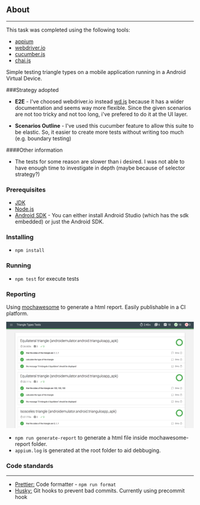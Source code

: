 ## About 

---

This task was completed using the following tools:

* [appium](http://appium.io/)
* [webdriver.io](https://github.com/webdriverio/webdriverio)
* [cucumber.js](https://github.com/cucumber/cucumber-js)
* [chai.js](https://www.chaijs.com/)

Simple testing triangle types on a mobile application running in a Android Virtual Device.

###Strategy adopted 

* **E2E** - I've choosed webdriver.io instead [wd.js](https://github.com/admc/wd) because it has a wider documentation and seems way more flexible. Since the given scenarios are not too tricky and not too long, i've prefered to do it at the UI layer.

* **Scenarios Outline** - I've used this cucumber feature to allow this suite to be elastic. So, it easier to create more tests without writing too much (e.g. boundary testing)

####Other information

- The tests for some reason are slower than i desired. I was not able to have enough time to investigate in depth (maybe because of selector strategy?)

### Prerequisites

* [JDK](https://www.oracle.com/technetwork/java/javase/downloads/jdk8-downloads-2133151.html)
* [Node.js](https://nodejs.org/en/download/)
* [Android SDK](https://developer.android.com/studio/#downloads) - You can either install Android Studio (which has the sdk embedded) or just the Android SDK.

### Installing

* ```npm install```

### Running

* ```npm test``` for execute tests

### Reporting

Using [mochawesome](http://webdriver.io/guide/reporters/mochawesome.html) to generate a html report. Easily publishable in a CI platform.

![Mochawesome](report-img.png)

* ```npm run generate-report``` to generate a html file inside mochawesome-report folder.
* ```appium.log``` is generated at the root folder to aid  debbuging.


### Code standards

---

* [Prettier:](https://www.npmjs.com/package/prettier) Code formatter - ```npm run format```
* [Husky:](https://www.npmjs.com/package/husky) Git hooks to prevent bad commits. Currently using precommit hook

